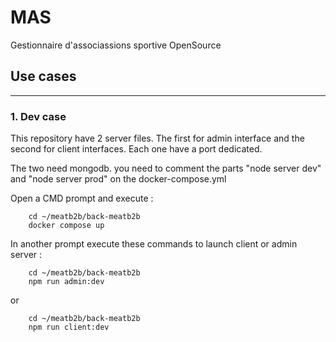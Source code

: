 # MAS
Gestionnaire d'associassions sportive OpenSource


## Use cases
___

### 1. Dev case

This repository have 2 server files.
The first for admin interface and the second for client interfaces.
Each one have a port dedicated.

The two need mongodb.
you need to comment the parts "node server dev" and "node server prod" on the docker-compose.yml

Open a CMD prompt and execute : 

```
    cd ~/meatb2b/back-meatb2b
    docker compose up
```

In another prompt execute these commands to launch client or admin server : 


```
    cd ~/meatb2b/back-meatb2b  
    npm run admin:dev
```
or 

```
    cd ~/meatb2b/back-meatb2b
    npm run client:dev
```